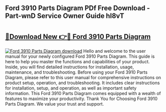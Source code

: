 ## Ford 3910 Parts Diagram PDf Free Download - Part-wnD Service Owner Guide hl8vT

# <h2><a href="http://dfhowg.blite.top/?on=Ford+3910+Parts+Diagram">🔗Download New 👉🔴 Ford 3910 Parts Diagram</a></h2>

[![Ford 3910 Parts Diagram download](https://i.imgur.com/lujVjoI.png)](http://dfhowg.blite.top/?on=Ford+3910+Parts+Diagram)
Hello and welcome to the user manual for your newly configured Ford 3910 Parts Diagram. This guide is here to help you master the functions and capabilities of your product. Inside, you will find detailed instructions for installation, usage, maintenance, and troubleshooting. Before using your Ford 3910 Parts Diagram, please refer to this user manual for comprehensive instructions on product setup, operation, and troubleshooting. It includes clear instructions for installation, setup, and operation, as well as important safety information. This Ford 3910 Parts Diagram comes equipped with a wealth of features to maximize your productivity. Thank You for Choosing Ford 3910 Parts Diagram. We value your trust and support.
